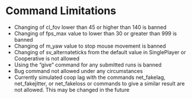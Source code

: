 # Command Limitations

- Changing of cl_fov lower than 45 or higher than 140 is banned
- Changing of fps_max value to lower than 30 or greater than 999 is banned
- Changing of m_yaw value to stop mouse movement is banned
- Changing of sv_alternateticks from the default value in SinglePlayer or Cooperative is not allowed
- Using the “give” command for any submitted runs is banned
- Bug command not allowed under any circumstances
- Currently simulated coop lag with the commands net_fakelag, net_fakejitter, or net_fakeloss or commands to give a similar result are not allowed. This may be changed in the future
